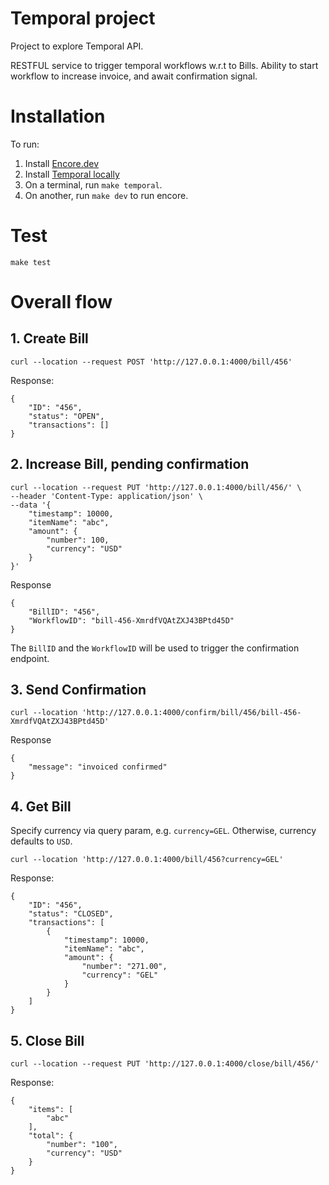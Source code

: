 # Temporal project
Project to explore Temporal API.

RESTFUL service to trigger temporal workflows w.r.t to Bills. Ability to start workflow to increase invoice, and await confirmation signal.

# Installation
To run:
1. Install [Encore.dev](https://encore.dev/docs/install)
2. Install [Temporal locally](https://learn.temporal.io/getting_started/typescript/dev_environment/#set-up-a-local-temporal-development-cluster)
3. On a terminal, run `make temporal`.
4. On another, run `make dev` to run encore.

# Test
`make test`

# Overall flow 
## 1. Create Bill
```
curl --location --request POST 'http://127.0.0.1:4000/bill/456'
```

Response:
```
{
    "ID": "456",
    "status": "OPEN",
    "transactions": []
}
```


## 2. Increase Bill, pending confirmation
```
curl --location --request PUT 'http://127.0.0.1:4000/bill/456/' \
--header 'Content-Type: application/json' \
--data '{
    "timestamp": 10000,
    "itemName": "abc",
    "amount": {
        "number": 100,
        "currency": "USD"
    }
}'

```

Response
```
{
    "BillID": "456",
    "WorkflowID": "bill-456-XmrdfVQAtZXJ43BPtd45D"
}
```

The `BillID` and the `WorkflowID` will be used to trigger the confirmation endpoint.

## 3. Send Confirmation
```
curl --location 'http://127.0.0.1:4000/confirm/bill/456/bill-456-XmrdfVQAtZXJ43BPtd45D'
```

Response
```
{
    "message": "invoiced confirmed"
}

```

## 4. Get Bill
Specify currency via query param, e.g. `currency=GEL`. Otherwise, currency defaults to `USD`.
```
curl --location 'http://127.0.0.1:4000/bill/456?currency=GEL'
```

Response:
```
{
    "ID": "456",
    "status": "CLOSED",
    "transactions": [
        {
            "timestamp": 10000,
            "itemName": "abc",
            "amount": {
                "number": "271.00",
                "currency": "GEL"
            }
        }
    ]
}
```

## 5. Close Bill
```
curl --location --request PUT 'http://127.0.0.1:4000/close/bill/456/'
```

Response:
```
{
    "items": [
        "abc"
    ],
    "total": {
        "number": "100",
        "currency": "USD"
    }
}
```
